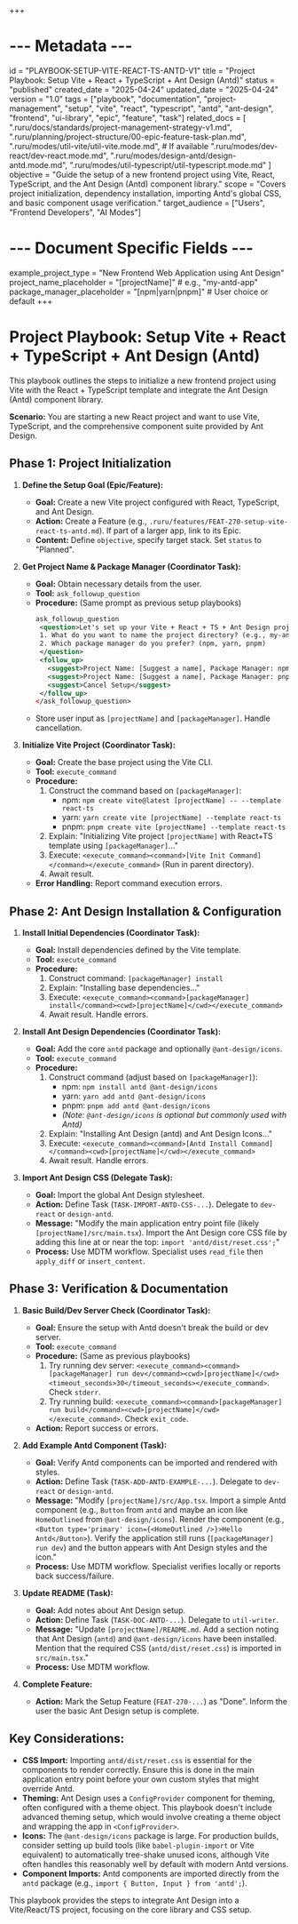 +++
# --- Metadata ---
id = "PLAYBOOK-SETUP-VITE-REACT-TS-ANTD-V1"
title = "Project Playbook: Setup Vite + React + TypeScript + Ant Design (Antd)"
status = "published"
created_date = "2025-04-24"
updated_date = "2025-04-24"
version = "1.0"
tags = ["playbook", "documentation", "project-management", "setup", "vite", "react", "typescript", "antd", "ant-design", "frontend", "ui-library", "epic", "feature", "task"]
related_docs = [
    ".ruru/docs/standards/project-management-strategy-v1.md",
    ".ruru/planning/project-structure/00-epic-feature-task-plan.md",
    ".ruru/modes/util-vite/util-vite.mode.md", # If available
    ".ruru/modes/dev-react/dev-react.mode.md",
    ".ruru/modes/design-antd/design-antd.mode.md",
    ".ruru/modes/util-typescript/util-typescript.mode.md"
]
objective = "Guide the setup of a new frontend project using Vite, React, TypeScript, and the Ant Design (Antd) component library."
scope = "Covers project initialization, dependency installation, importing Antd's global CSS, and basic component usage verification."
target_audience = ["Users", "Frontend Developers", "AI Modes"]
# --- Document Specific Fields ---
example_project_type = "New Frontend Web Application using Ant Design"
project_name_placeholder = "[projectName]" # e.g., "my-antd-app"
package_manager_placeholder = "[npm|yarn|pnpm]" # User choice or default
+++

# Project Playbook: Setup Vite + React + TypeScript + Ant Design (Antd)

This playbook outlines the steps to initialize a new frontend project using Vite with the React + TypeScript template and integrate the Ant Design (Antd) component library.

**Scenario:** You are starting a new React project and want to use Vite, TypeScript, and the comprehensive component suite provided by Ant Design.

## Phase 1: Project Initialization

1.  **Define the Setup Goal (Epic/Feature):**
    *   **Goal:** Create a new Vite project configured with React, TypeScript, and Ant Design.
    *   **Action:** Create a Feature (e.g., `.ruru/features/FEAT-270-setup-vite-react-ts-antd.md`). If part of a larger app, link to its Epic.
    *   **Content:** Define `objective`, specify target stack. Set `status` to "Planned".

2.  **Get Project Name & Package Manager (Coordinator Task):**
    *   **Goal:** Obtain necessary details from the user.
    *   **Tool:** `ask_followup_question`
    *   **Procedure:** (Same prompt as previous setup playbooks)
        ```xml
        ask_followup_question
         <question>Let's set up your Vite + React + TS + Ant Design project.
         1. What do you want to name the project directory? (e.g., my-antd-app)
         2. Which package manager do you prefer? (npm, yarn, pnpm)
         </question>
         <follow_up>
           <suggest>Project Name: [Suggest a name], Package Manager: npm</suggest>
           <suggest>Project Name: [Suggest a name], Package Manager: pnpm</suggest>
           <suggest>Cancel Setup</suggest>
         </follow_up>
        </ask_followup_question>
        ```
    *   Store user input as `[projectName]` and `[packageManager]`. Handle cancellation.

3.  **Initialize Vite Project (Coordinator Task):**
    *   **Goal:** Create the base project using the Vite CLI.
    *   **Tool:** `execute_command`
    *   **Procedure:**
        1.  Construct the command based on `[packageManager]`:
            *   npm: `npm create vite@latest [projectName] -- --template react-ts`
            *   yarn: `yarn create vite [projectName] --template react-ts`
            *   pnpm: `pnpm create vite [projectName] --template react-ts`
        2.  Explain: "Initializing Vite project `[projectName]` with React+TS template using `[packageManager]`..."
        3.  Execute: `<execute_command><command>[Vite Init Command]</command></execute_command>` (Run in parent directory).
        4.  Await result.
    *   **Error Handling:** Report command execution errors.

## Phase 2: Ant Design Installation & Configuration

1.  **Install Initial Dependencies (Coordinator Task):**
    *   **Goal:** Install dependencies defined by the Vite template.
    *   **Tool:** `execute_command`
    *   **Procedure:**
        1.  Construct command: `[packageManager] install`
        2.  Explain: "Installing base dependencies..."
        3.  Execute: `<execute_command><command>[packageManager] install</command><cwd>[projectName]</cwd></execute_command>`
        4.  Await result. Handle errors.

2.  **Install Ant Design Dependencies (Coordinator Task):**
    *   **Goal:** Add the core `antd` package and optionally `@ant-design/icons`.
    *   **Tool:** `execute_command`
    *   **Procedure:**
        1.  Construct command (adjust based on `[packageManager]`):
            *   npm: `npm install antd @ant-design/icons`
            *   yarn: `yarn add antd @ant-design/icons`
            *   pnpm: `pnpm add antd @ant-design/icons`
            *   *(Note: `@ant-design/icons` is optional but commonly used with Antd)*
        2.  Explain: "Installing Ant Design (antd) and Ant Design Icons..."
        3.  Execute: `<execute_command><command>[Antd Install Command]</command><cwd>[projectName]</cwd></execute_command>`
        4.  Await result. Handle errors.

3.  **Import Ant Design CSS (Delegate Task):**
    *   **Goal:** Import the global Ant Design stylesheet.
    *   **Action:** Define Task (`TASK-IMPORT-ANTD-CSS-...`). Delegate to `dev-react` or `design-antd`.
    *   **Message:** "Modify the main application entry point file (likely `[projectName]/src/main.tsx`). Import the Ant Design core CSS file by adding this line at or near the top: `import 'antd/dist/reset.css';`"
    *   **Process:** Use MDTM workflow. Specialist uses `read_file` then `apply_diff` or `insert_content`.

## Phase 3: Verification & Documentation

1.  **Basic Build/Dev Server Check (Coordinator Task):**
    *   **Goal:** Ensure the setup with Antd doesn't break the build or dev server.
    *   **Tool:** `execute_command`
    *   **Procedure:** (Same as previous playbooks)
        1.  Try running dev server: `<execute_command><command>[packageManager] run dev</command><cwd>[projectName]</cwd><timeout_seconds>30</timeout_seconds></execute_command>`. Check `stderr`.
        2.  Try running build: `<execute_command><command>[packageManager] run build</command><cwd>[projectName]</cwd></execute_command>`. Check `exit_code`.
    *   **Action:** Report success or errors.

2.  **Add Example Antd Component (Task):**
    *   **Goal:** Verify Antd components can be imported and rendered with styles.
    *   **Action:** Define Task (`TASK-ADD-ANTD-EXAMPLE-...`). Delegate to `dev-react` or `design-antd`.
    *   **Message:** "Modify `[projectName]/src/App.tsx`. Import a simple Antd component (e.g., `Button` from `antd` and maybe an icon like `HomeOutlined` from `@ant-design/icons`). Render the component (e.g., `<Button type='primary' icon={<HomeOutlined />}>Hello Antd</Button>`). Verify the application still runs (`[packageManager] run dev`) and the button appears with Ant Design styles and the icon."
    *   **Process:** Use MDTM workflow. Specialist verifies locally or reports back success/failure.

3.  **Update README (Task):**
    *   **Goal:** Add notes about Ant Design setup.
    *   **Action:** Define Task (`TASK-DOC-ANTD-...`). Delegate to `util-writer`.
    *   **Message:** "Update `[projectName]/README.md`. Add a section noting that Ant Design (`antd`) and `@ant-design/icons` have been installed. Mention that the required CSS (`antd/dist/reset.css`) is imported in `src/main.tsx`."
    *   **Process:** Use MDTM workflow.

4.  **Complete Feature:**
    *   **Action:** Mark the Setup Feature (`FEAT-270-...`) as "Done". Inform the user the basic Ant Design setup is complete.

## Key Considerations:

*   **CSS Import:** Importing `antd/dist/reset.css` is essential for the components to render correctly. Ensure this is done in the main application entry point before your own custom styles that might override Antd.
*   **Theming:** Ant Design uses a `ConfigProvider` component for theming, often configured with a theme object. This playbook doesn't include advanced theming setup, which would involve creating a theme object and wrapping the app in `<ConfigProvider>`.
*   **Icons:** The `@ant-design/icons` package is large. For production builds, consider setting up build tools (like `babel-plugin-import` or Vite equivalent) to automatically tree-shake unused icons, although Vite often handles this reasonably well by default with modern Antd versions.
*   **Component Imports:** Antd components are imported directly from the `antd` package (e.g., `import { Button, Input } from 'antd';`).

This playbook provides the steps to integrate Ant Design into a Vite/React/TS project, focusing on the core library and CSS setup.